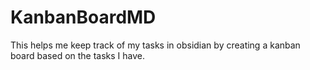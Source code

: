 # KanbanBoardMD
This helps me keep track of my tasks in obsidian by creating a kanban board based on the tasks I have.
